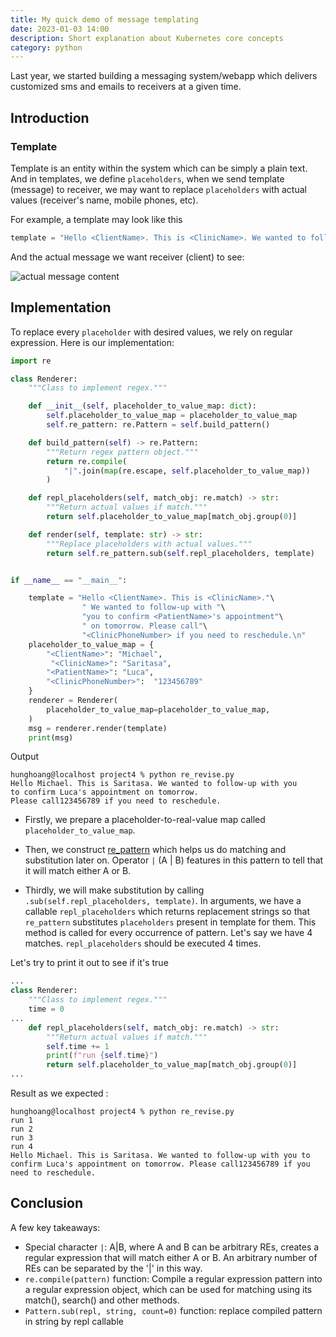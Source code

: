 ```yaml
---
title: My quick demo of message templating
date: 2023-01-03 14:00
description: Short explanation about Kubernetes core concepts
category: python
---
```


Last year, we started building a messaging system/webapp which delivers customized sms and emails to receivers at a given time.


## Introduction
### Template

Template is an entity within the system which can be simply a plain text.
And in templates, we define `placeholders`, when we send template (message) to receiver, we may want to replace `placeholders` with actual values (receiver's name, mobile phones, etc).


For example, a template may look like this
```python
template = "Hello <ClientName>. This is <ClinicName>. We wanted to follow-up with you to confirm <PatientName>'s appointment on tomorrow. Please call <LocationPhone> if you need to reschedule.\n"
```


And the actual message we want receiver (client) to see:

![actual message content](https://hlogs-bucket.s3.ap-southeast-1.amazonaws.com/Screen+Shot+2023-01-03+at+2.56.38+PM.png)


## Implementation

To replace every `placeholder` with desired values, we rely on regular expression. Here is our implementation:

```python
import re

class Renderer:
    """Class to implement regex."""

    def __init__(self, placeholder_to_value_map: dict):
        self.placeholder_to_value_map = placeholder_to_value_map
        self.re_pattern: re.Pattern = self.build_pattern()

    def build_pattern(self) -> re.Pattern:
        """Return regex pattern object."""
        return re.compile(
            "|".join(map(re.escape, self.placeholder_to_value_map))
        )

    def repl_placeholders(self, match_obj: re.match) -> str:
        """Return actual values if match."""
        return self.placeholder_to_value_map[match_obj.group(0)]

    def render(self, template: str) -> str:
        """Replace placeholders with actual values."""
        return self.re_pattern.sub(self.repl_placeholders, template)


if __name__ == "__main__":

    template = "Hello <ClientName>. This is <ClinicName>."\
                " We wanted to follow-up with "\
                "you to confirm <PatientName>'s appointment"\
                " on tomorrow. Please call"\
                "<ClinicPhoneNumber> if you need to reschedule.\n"
    placeholder_to_value_map = {
        "<ClientName>": "Michael",
         "<ClinicName>": "Saritasa",
        "<PatientName>": "Luca",
        "<ClinicPhoneNumber>":  "123456789"
    }
    renderer = Renderer(
        placeholder_to_value_map=placeholder_to_value_map,
    )
    msg = renderer.render(template)
    print(msg)

```

Output
```shell
hunghoang@localhost project4 % python re_revise.py
Hello Michael. This is Saritasa. We wanted to follow-up with you 
to confirm Luca's appointment on tomorrow. 
Please call123456789 if you need to reschedule.
```


- Firstly, we prepare a placeholder-to-real-value map called `placeholder_to_value_map`.

- Then, we construct [re_pattern](https://docs.python.org/3/library/re.html) which helps us do matching and substitution later on.
Operator `|` (A | B) features in this pattern to tell that it will match either A or B.

- Thirdly, we will make substitution by calling `.sub(self.repl_placeholders, template)`.
In arguments, we have a callable `repl_placeholders` which returns replacement strings so that `re_pattern` substitutes `placeholders` present in template for them.
This method is called for every occurrence of pattern. Let's say we have 4 matches. `repl_placeholders` should be executed 4 times.

Let's try to print it out to see if it's true
```python
...
class Renderer:
    """Class to implement regex."""
    time = 0
...
    def repl_placeholders(self, match_obj: re.match) -> str:
        """Return actual values if match."""
        self.time += 1
        print(f"run {self.time}")
        return self.placeholder_to_value_map[match_obj.group(0)]
...
```

Result as we expected   :
```shell
hunghoang@localhost project4 % python re_revise.py
run 1
run 2
run 3
run 4
Hello Michael. This is Saritasa. We wanted to follow-up with you to confirm Luca's appointment on tomorrow. Please call123456789 if you need to reschedule.
```


## Conclusion

A few key takeaways:

* Special character `|`: A|B, where A and B can be arbitrary REs, creates a regular expression that will match either A or B. An arbitrary number of REs can be separated by the '|' in this way.
* `re.compile(pattern)` function: Compile a regular expression pattern into a regular expression object, which can be used for matching using its match(), search() and other methods.
* `Pattern.sub(repl, string, count=0)` function: replace compiled pattern in string by repl callable
